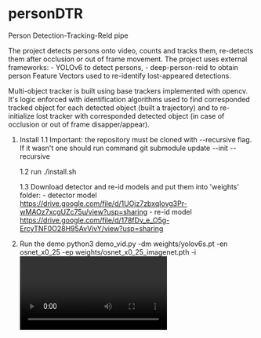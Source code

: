 # personDTR
Person Detection-Tracking-ReId pipe

The project detects persons onto video, counts and tracks them, re-detects them after occlusion or out of frame movement.
The project uses external frameworks:
    - YOLOv6 to detect persons,
    - deep-person-reid to obtain person Feature Vectors used to re-identify lost-appeared detections.

Multi-object tracker is built using base trackers implemented with opencv. It's logic enforced with identification algorithms used
to find corresponded tracked object for each detected object (built a trajectory) and
to re-initialize lost tracker with corresponded detected object (in case of occlusion or out of frame disapper/appear).

1. Install
    1.1 Important: the repository must be cloned with --recursive flag. If it wasn't one should run command 
        git submodule update --init --recursive
    
    1.2 run ./install.sh

    1.3 Download detector and re-id models and put them into 'weights' folder:
        - detector model https://drive.google.com/file/d/1UOjz7zbxqIovg3Pr-wMAOz7xcgUZc75u/view?usp=sharing
        - re-id model https://drive.google.com/file/d/178fDv_e_O5g-ErcyTNF0O28H95AvVivY/view?usp=sharing

2. Run the demo
    python3 demo_vid.py -dm weights/yolov6s.pt -en osnet_x0_25 -ep weights/osnet_x0_25_imagenet.pth -i <video filepath>
